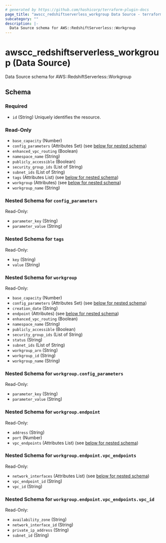```yaml
---
# generated by https://github.com/hashicorp/terraform-plugin-docs
page_title: "awscc_redshiftserverless_workgroup Data Source - terraform-provider-awscc"
subcategory: ""
description: |-
  Data Source schema for AWS::RedshiftServerless::Workgroup
---
```


# awscc_redshiftserverless_workgroup (Data Source)

Data Source schema for AWS::RedshiftServerless::Workgroup



<!-- schema generated by tfplugindocs -->
## Schema

### Required

- `id` (String) Uniquely identifies the resource.

### Read-Only

- `base_capacity` (Number)
- `config_parameters` (Attributes Set) (see [below for nested schema](#nestedatt--config_parameters))
- `enhanced_vpc_routing` (Boolean)
- `namespace_name` (String)
- `publicly_accessible` (Boolean)
- `security_group_ids` (List of String)
- `subnet_ids` (List of String)
- `tags` (Attributes List) (see [below for nested schema](#nestedatt--tags))
- `workgroup` (Attributes) (see [below for nested schema](#nestedatt--workgroup))
- `workgroup_name` (String)

<a id="nestedatt--config_parameters"></a>
### Nested Schema for `config_parameters`

Read-Only:

- `parameter_key` (String)
- `parameter_value` (String)


<a id="nestedatt--tags"></a>
### Nested Schema for `tags`

Read-Only:

- `key` (String)
- `value` (String)


<a id="nestedatt--workgroup"></a>
### Nested Schema for `workgroup`

Read-Only:

- `base_capacity` (Number)
- `config_parameters` (Attributes Set) (see [below for nested schema](#nestedatt--workgroup--config_parameters))
- `creation_date` (String)
- `endpoint` (Attributes) (see [below for nested schema](#nestedatt--workgroup--endpoint))
- `enhanced_vpc_routing` (Boolean)
- `namespace_name` (String)
- `publicly_accessible` (Boolean)
- `security_group_ids` (List of String)
- `status` (String)
- `subnet_ids` (List of String)
- `workgroup_arn` (String)
- `workgroup_id` (String)
- `workgroup_name` (String)

<a id="nestedatt--workgroup--config_parameters"></a>
### Nested Schema for `workgroup.config_parameters`

Read-Only:

- `parameter_key` (String)
- `parameter_value` (String)


<a id="nestedatt--workgroup--endpoint"></a>
### Nested Schema for `workgroup.endpoint`

Read-Only:

- `address` (String)
- `port` (Number)
- `vpc_endpoints` (Attributes List) (see [below for nested schema](#nestedatt--workgroup--endpoint--vpc_endpoints))

<a id="nestedatt--workgroup--endpoint--vpc_endpoints"></a>
### Nested Schema for `workgroup.endpoint.vpc_endpoints`

Read-Only:

- `network_interfaces` (Attributes List) (see [below for nested schema](#nestedatt--workgroup--endpoint--vpc_endpoints--network_interfaces))
- `vpc_endpoint_id` (String)
- `vpc_id` (String)

<a id="nestedatt--workgroup--endpoint--vpc_endpoints--network_interfaces"></a>
### Nested Schema for `workgroup.endpoint.vpc_endpoints.vpc_id`

Read-Only:

- `availability_zone` (String)
- `network_interface_id` (String)
- `private_ip_address` (String)
- `subnet_id` (String)


